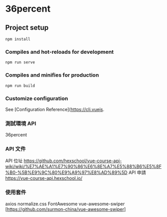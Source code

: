 # 36percent

## Project setup
```
npm install
```

### Compiles and hot-reloads for development
```
npm run serve
```

### Compiles and minifies for production
```
npm run build
```

### Customize configuration
See [Configuration Reference](https://cli.vuejs.

### 測試環境 API 
36percent

### API 文件
API 位址 https://github.com/hexschool/vue-course-api-wiki/wiki/%E7%AE%A1%E7%90%86%E6%8E%A7%E5%88%B6%E5%8F%B0-%5B%E9%9C%80%E9%A9%97%E8%AD%89%5D
API 申請 https://vue-course-api.hexschool.io/

### 使用套件
axios
normalize.css
FontAwesome
vue-awesome-swiper [https://github.com/surmon-china/vue-awesome-swiper]
